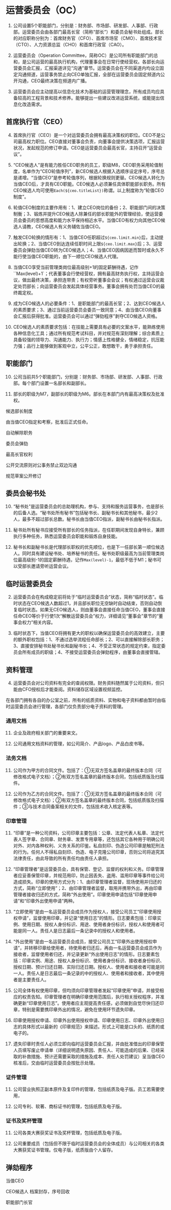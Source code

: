运营委员会（OC）
======================

1. 公司设置5个职能部门，分别是：财务部、市场部、研发部、人事部、行政部。运营委员会由各部门最高长官（简称“部长”）和委员会秘书处组成。部长的对应职称分别为：首席财务官（CFO）、首席市场官（CMO）、首席技术官（CTO）、人力资源总监（CHO）和首席行政官（CAO）。

2. 运营委员会（Operation Committee，简称OC）是公司所有职能部门的总和，是公司运营的最高执行机构，代理董事会在日常行使经营权。各部长向运营委员会汇报，汇报渠道详见“沟通”章节。运营委员会在不同渠道内均设立固定沟通频道，运营事务禁止向CEO单独汇报，全部在运营委员会固定频道内公开沟通，CEO最终决策在频道内广播。

3. 运营委员会应主动提高以信息化技术为基础的运营管理理念，所有成员均应具备较高的工程背景和技术修养。能够提出一些建议改进运营系统，或能提出信息化改造需求。

## 首席执行官（CEO）

4. 首席执行官（CEO）是一个对运营委员会拥有最高决策权的职位。CEO不是公司最高权力职位。CEO直接对董事会负责，向董事会提供决策选项，汇报运营状况，发起规范的修订申请。CEO是运营委员会最高长官，主持召开“运营会议”。

4. “CEO候选人”是有能力胜任CEO职务的员工，职级M8，CEO职务采用轮值制度，名单作为“CEO轮值序列”，新CEO候选人根据入选顺序设定序号，序号总是递增。“当值CEO”是参考轮值序列，根据轮换规则更替。CEO候选人转化为当值CEO后，才具有CEO职能。CEO候选人必须兼任具体职能部长职务。所有CEO候选人均可使用``Each(${ceo.titleList})``称谓。以上制度称为“轮值CEO制度”。

5. 轮值CEO制度的主要作用有：1、建立CEO岗位的备份；2、职能部门间的决策制衡；3、锻炼并提升CEO候选人除兼任的部长职能外的管理经验，使运营委员会委员的思想高度和能力水平保持相近水平。当值CEO有权力向其他CEO候选人请教，CEO候选人有义务辅佐当值CEO。

6. 触发CEO轮换的情形有：1、当值CEO任职超过``${ceo.limit.min}``后，主动提出轮换；2、当值CEO到达连续任职时间上限``${ceo.limit.max}``后；3、运营委员会弹劾当值CEO转为CEO候选人；4、当值CEO因病因逝而暂时或永久不能行使当值CEO职能的，由下一顺位CEO候选人代理。

7. 当值CEO享受当前管理类岗位最高级别+1的固定薪酬待遇，记作``Max(level)+1`；代表董事会行使经营权，拥有最高财务执行权，主持运营会议，做出最终决策，承担连带责；有权旁听董事会会议；有权通过运营会议裁定处罚部长；向运营委员会发起具体经营事务。董事会拥有处罚当值CEO的最终裁定权。

8. 成为CEO候选人的必要条件：1、是职能部门的最高长官；2、达到CEO候选人的素质要求；3、通过当前运营委员会委员一致同意；4、由当值CEO向董事会汇报后获得批准。运营委员会可以通过“弹劾程序”剥夺CEO候选人资格。

9. CEO候选人的素质要求包括：在技能上需要具有必要的文案水平，能熟练使用各种信息化工具；通过所有规范考试科目，并对规范有深刻理解；综合素质上具备较强的领导力、沟通能力、执行力；情感上性格健全，情绪稳定，抗压能力强；品行上能够做到客观中立，公平公正，敢想敢干，勇于承担责任。

## 职能部门

10. 公司当前共5个职能部门，分别是：财务部、市场部、研发部、人事部、行政部。每个部门设置一名部长和副部长。

11. 部长的职级为M7，副部长的职级为M6。部长在本部门内有最高决策权及批准权。

候选部长制度

由当值CEO指定和考察，批准后正式任命。

自动解除职务

委员会弹劾

最高长官权利

公开交流原则对公事务禁止双边沟通

规范草案公开修订

## 委员会秘书处

10. “秘书处”是运营委员会的总助理机构，参与、支持和服务运营事务，也是部长的后备人选。“秘书处所有秘书”包括秘书长、副秘书长和其他秘书，最少2人，最多不超过部长总数。秘书长由当值CEO指派，副秘书长由秘书长指派。

11. 秘书处所有秘书应接受所有部长的任务指派，在任职期间发现自身特长，兼顾执行多种任务，熟悉运营委员会职能和锻炼自身技能。

11. 秘书长和副秘书长是代理部长职权的优先顺位，也是下一任部长第一顺位候选人。同时具有建设秘书处、培养秘书的责任。秘书处职级最高为当前管理类岗位最高级别-1的固定薪酬待遇，记作``Max(level)-1``，最低不低于M1；秘书可以受部长邀请旁听运营会议。

## 临时运营委员会

2. 运营委员会在构成稳定前将处于“临时运营委员会”状态，简称“临时状态”。临时状态在CEO候选人数超过1，并且部长职位无空缺时自动结束，否则自动恢复临时状态。如果无CEO候选人，则由董事会直接任命当值CEO，董事会直接任命CEO等价于行使1次“解散运营委员会”权力，详细请见“董事会”章节的“董事会权力”相关内容。

3. 临时状态下，当值CEO将拥有更大的职权以确保运营委员会的高效建立，主要的额外职权包括：1、不通过选举流程任命部长；2、可以直接解除部长职务；3、直接安排秘书处秘书长和副秘书长；4、不受正常状态的规定约束，指定委员会所有成员的职级；4、不接受运营委员会弹劾程序，由董事会直接管辖。

## 资料管理

4. 运营委员会对公司资料有完全的查阅权限。财务资料随然属于公司资料，但只能由CFO授权后才能查阅。资料储存区域设置视频监控。

在各部门拥有各自的办公室之前，所有的纸质资料、实物和电子资料都由暂时由临时运营委员会进行管理，各部门仅负责部分电子资料的管理。

### 通用文档

11. 企业及政府相关部门的重要来文。

11. 公司通用文档资料的管理，如公司简介、产品logo、产品白皮书等。

### 法务文档

11. 公司作为甲方的合同文件。包括了：①无双方签名盖章的最终版本合同（可修改格式电子文档）；②有双方签名盖章的最终版本合同，包括纸质版及扫描件。

11. 公司作为乙方的合同文件。包括了：①无双方签名盖章的最终版本合同（可修改格式电子文档）；②有双方签名盖章的最终版本合同，包括纸质版及扫描件；③与技术合同备案相关的文件，包括技术收入核定表等。

### 印章管理

11. “印章”是一种公司资料，公司印章主要包括：公章、法定代表人私章、法定代表人签字章、合同章、财务章、发票专用章等，还包括其它各种用于明确公司对外、对内各种权利、义务关系的印鉴。私自刻印、伪造公司印章是触犯刑法的行为。任何人不得私自刻印、伪造、电子克隆公司印章，否则公司将追究其法律责任，由此导致的所有责任均由责任人承担。

10. “印章管理者”是运营委员会，具有保管、登记、监督的权利和义务。印章管理者应妥善保管印章，并规范用印，防止因丢失、盗用、滥用印章等事件给公司造成损失。印章的使用方式分为：1、由印章管理者监督，现场使用并归还的方式，简称“立即使用”；2、由印章管理者监督，取用并携带外出，再由印章管理者接收归还的方式，简称“外出使用”。印章使用申请包括“印章使用申请”和“印章外出使用申请”两种。

12. “立即使用”是由一名运营委员会成员作为授权人，接受公司员工“印章使用授权申请”，监督使用印章，并记录“使用日志”的情形。日志要素包括：印章实例、使用日期、授权人身份标识、用途、使用者身份标识，授权人和使用者可能是同一人。责任人是日志最后一条记录中的授权人和使用者。

13. “外出使用”是由一名运营委员会成员，接受公司员工“印章外出使用授权申请”，并转移印章给使用者，待使用者归还后，再由一名运营委员会成员作为接收者，监督使用者归还，并记录更新“外出使用日志”的情形。日志要素包括：印章实例、用途、授权人身份标识、使用者身份标识、接收者身份标识、授权日期、预计归还日期、实际归还日期。授权人、使用者和接收者可能是同一人。责任人是日志最后一条记录的中的授权人、使用者和接收者，其中使用者是主要责任人。

10. 公司全体有权使用印章，但均须向印章管理者发起“印章使用”申请，并接受相应的权责告知。印章管理者在明确印章使用范围后，执行相关授权程序，并准确更新“印章使用日志”。使用者应主观提高责任感，必须做到自觉尽快归还印章，特别是需要携印章外出的情况，避免在使用环节遗失印章。

11. 印章使用授权申请、印章外出使用授权申请、印章使用日志、印章外出使用日志的具体形式以最新的《印章规范》来描述。形式上可能是口头的、纸质的或电子的。

22. 遗失印章时责任人必须立即向临时运营委员会汇报，并由批准借出的印章保管人员填写废止申请单（详细说明遗失原因、责任人、可能造成的后果、已经采取的补救措施、预计还需要采取的措施及成本、责任人处罚建议）呈当值CEO核准后，交由临时运营委员会按批示处理。

### 证件管理

11. 公司营业执照正副本原件及复印件的管理，包括纸质及电子版。员工若需要使用，

11. 公司专利、软著、商标证书的管理，包括纸质及电子版。

### 证书及奖杯管理

11. 公司各类大赛获奖证书及奖杯管理，包括纸质及电子版。

11. 公司重要成员（包括但不限于临时运营委员会的全体成员）与公司相关的各类大赛获奖证书管理。仅电子版，纸质版由个人留存。

## 弹劾程序

当值CEO

CEO候选人 档案封存，序号回收

职能部门长官